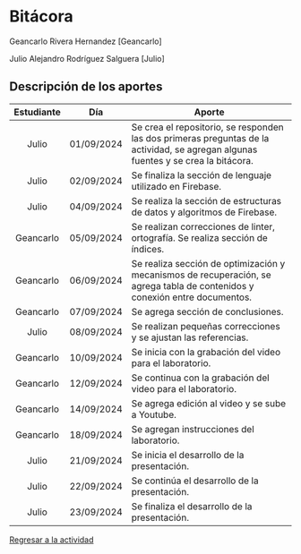 # Bitácora

Geancarlo Rivera Hernandez [Geancarlo]

Julio Alejandro Rodríguez Salguera [Julio]

## Descripción de los aportes

| Estudiante|     Día    | Aporte
|   :---:   |    :---:   | -----------
|   Julio   | 01/09/2024 | Se crea el repositorio, se responden las dos primeras preguntas de la actividad, se agregan algunas fuentes y se crea la bitácora.
|   Julio   | 02/09/2024 | Se finaliza la sección de lenguaje utilizado en Firebase.
|   Julio   | 04/09/2024 | Se realiza la sección de estructuras de datos y algoritmos de Firebase.
| Geancarlo | 05/09/2024 | Se realizan correcciones de linter, ortografía. Se realiza sección de índices.
| Geancarlo | 06/09/2024 | Se realiza sección de optimización y mecanismos de recuperación, se agrega tabla de contenidos y conexión entre documentos.
| Geancarlo | 07/09/2024 | Se agrega sección de conclusiones.
|   Julio   | 08/09/2024 | Se realizan pequeñas correcciones y se ajustan las referencias.
| Geancarlo | 10/09/2024 | Se inicia con la grabación del video para el laboratorio.
| Geancarlo | 12/09/2024 | Se continua con la grabación del video para el laboratorio.
| Geancarlo | 14/09/2024 | Se agrega edición al video y se sube a Youtube.
| Geancarlo | 18/09/2024 | Se agregan instrucciones del laboratorio.
|   Julio   | 21/09/2024 | Se inicia el desarrollo de la presentación.
|   Julio   | 22/09/2024 | Se continúa el desarrollo de la presentación.
|   Julio   | 23/09/2024 | Se finaliza el desarrollo de la presentación.

[Regresar a la actividad](../FirebaseRealtimeDatabase.md)
